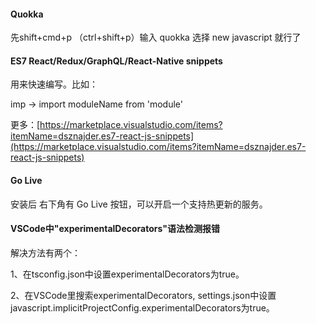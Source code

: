 #### Quokka

先shift+cmd+p （ctrl+shift+p）输入 quokka 选择 new javascript 就行了

#### ES7 React/Redux/GraphQL/React-Native snippets

用来快速编写。比如：

imp ->     import moduleName from 'module'

更多：[https://marketplace.visualstudio.com/items?itemName=dsznajder.es7-react-js-snippets](https://marketplace.visualstudio.com/items?itemName=dsznajder.es7-react-js-snippets)

#### Go Live

安装后 右下角有 Go Live 按钮，可以开启一个支持热更新的服务。

#### VSCode中"experimentalDecorators"语法检测报错

解决方法有两个：

1、在tsconfig.json中设置experimentalDecorators为true。

2、在VSCode里搜索experimentalDecorators, settings.json中设置javascript.implicitProjectConfig.experimentalDecorators为true。

